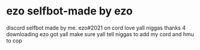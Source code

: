 # ezo selfbot-made by ezo
discord selfbot made by me. ezo#2021 on cord love yall niggas thanks 4 downloading ezo got yall make sure yall tell niggas to add my cord and hmu to cop
